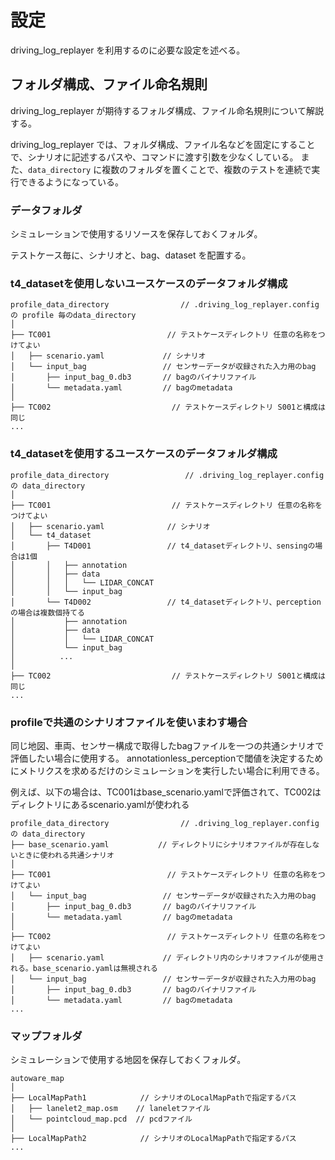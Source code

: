 # 設定

driving_log_replayer を利用するのに必要な設定を述べる。

## フォルダ構成、ファイル命名規則

driving_log_replayer が期待するフォルダ構成、ファイル命名規則について解説する。

driving_log_replayer では、フォルダ構成、ファイル名などを固定にすることで、シナリオに記述するパスや、コマンドに渡す引数を少なくしている。
また、`data_directory` に複数のフォルダを置くことで、複数のテストを連続で実行できるようになっている。

### データフォルダ

シミュレーションで使用するリソースを保存しておくフォルダ。

テストケース毎に、シナリオと、bag、dataset を配置する。

### t4_datasetを使用しないユースケースのデータフォルダ構成

```shell
profile_data_directory                // .driving_log_replayer.config の profile 毎のdata_directory
│
├── TC001                          // テストケースディレクトリ 任意の名称をつけてよい
│   ├── scenario.yaml             // シナリオ
│   └── input_bag                 // センサーデータが収録された入力用のbag
│       ├── input_bag_0.db3       // bagのバイナリファイル
│       └── metadata.yaml         // bagのmetadata
│
├── TC002                           // テストケースディレクトリ S001と構成は同じ
...

```

### t4_datasetを使用するユースケースのデータフォルダ構成

```shell
profile_data_directory                 // .driving_log_replayer.config の data_directory
│
├── TC001                           // テストケースディレクトリ 任意の名称をつけてよい
│   ├── scenario.yaml              // シナリオ
│   └── t4_dataset
│       ├── T4D001                 // t4_datasetディレクトリ、sensingの場合は1個
│       │   ├── annotation
│       │   ├── data
│       │   │   └── LIDAR_CONCAT
│       │   └── input_bag
│       └── T4D002                 // t4_datasetディレクトリ、perceptionの場合は複数個持てる
│           ├── annotation
│           ├── data
│           │   └── LIDAR_CONCAT
│           └── input_bag
│          ...
│
├── TC002                           // テストケースディレクトリ S001と構成は同じ
...

```

### profileで共通のシナリオファイルを使いまわす場合

同じ地図、車両、センサー構成で取得したbagファイルを一つの共通シナリオで評価したい場合に使用する。
annotationless_perceptionで閾値を決定するためにメトリクスを求めるだけのシミュレーションを実行したい場合に利用できる。

例えば、以下の場合は、TC001はbase_scenario.yamlで評価されて、TC002はディレクトリにあるscenario.yamlが使われる

```shell
profile_data_directory                // .driving_log_replayer.config の data_directory
├── base_scenario.yaml　　　　　　 // ディレクトリにシナリオファイルが存在しないときに使われる共通シナリオ
│
├── TC001                          // テストケースディレクトリ 任意の名称をつけてよい
│   └── input_bag                 // センサーデータが収録された入力用のbag
│       ├── input_bag_0.db3       // bagのバイナリファイル
│       └── metadata.yaml         // bagのmetadata
│
├── TC002                          // テストケースディレクトリ 任意の名称をつけてよい
│   ├── scenario.yaml             // ディレクトリ内のシナリオファイルが使用される。base_scenario.yamlは無視される
│   └── input_bag                 // センサーデータが収録された入力用のbag
│       ├── input_bag_0.db3       // bagのバイナリファイル
│       └── metadata.yaml         // bagのmetadata
...

```

### マップフォルダ

シミュレーションで使用する地図を保存しておくフォルダ。

```shell
autoware_map
│
├── LocalMapPath1            // シナリオのLocalMapPathで指定するパス
│   ├── lanelet2_map.osm    // laneletファイル
│   └── pointcloud_map.pcd  // pcdファイル
│
├── LocalMapPath2            // シナリオのLocalMapPathで指定するパス
...

```
